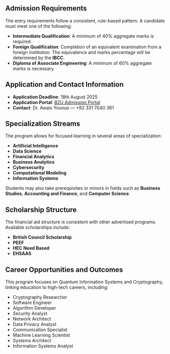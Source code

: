 ## Admission Requirements

The entry requirements follow a consistent, rule-based pattern. A candidate must meet one of the following:

- **Intermediate Qualification**: A minimum of 40% aggregate marks is required.
- **Foreign Qualification**: Completion of an equivalent examination from a foreign institution. The equivalence and marks percentage will be determined by the **IBCC**.
- **Diploma of Associate Engineering**: A minimum of 60% aggregate marks is necessary.


## Application and Contact Information

- **Application Deadline**: 18th August 2025  
- **Application Portal**: <a href="https://portal.bzu.edu.pk/admissions/" target="_blank">BZU Admission Portal</a>  
- **Contact**: Dr. Awais Younus — +92 331 7040 361

## Specialization Streams

The program allows for focused learning in several areas of specialization:

- **Artificial Intelligence**
- **Data Science**
- **Financial Analytics**
- **Business Analytics**
- **Cybersecurity**
- **Computational Modeling**
- **Information Systems**

Students may also take prerequisites or minors in fields such as **Business Studies**, **Accounting and Finance**, and **Computer Science**.

## Scholarship Structure

The financial aid structure is consistent with other advertised programs. Available scholarships include:

- **British Council Scholarship**
- **PEEF**
- **HEC Need Based**
- **EHSAAS**

## Career Opportunities and Outcomes

This program focuses on Quantum Information Systems and Cryptography, linking education to high-tech careers, including:

- Cryptography Researcher  
- Software Engineer  
- Algorithm Developer  
- Security Analyst  
- Network Architect  
- Data Privacy Analyst  
- Communication Specialist  
- Machine Learning Scientist  
- Systems Architect  
- Information Systems Analyst  


